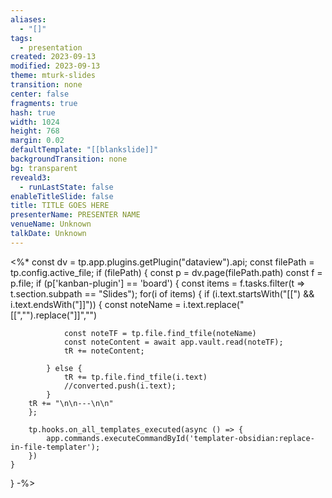 ```yaml
---
aliases:
  - "[]"
tags:
  - presentation
created: 2023-09-13
modified: 2023-09-13
theme: mturk-slides
transition: none
center: false
fragments: true
hash: true
width: 1024
height: 768
margin: 0.02
defaultTemplate: "[[blankslide]]"
backgroundTransition: none
bg: transparent
reveald3:
  - runLastState: false
enableTitleSlide: false
title: TITLE GOES HERE
presenterName: PRESENTER NAME
venueName: Unknown
talkDate: Unknown
---
```


<%*
const dv = tp.app.plugins.getPlugin("dataview").api;
const filePath = tp.config.active_file;
if (filePath) {
	const p = dv.page(filePath.path)
	const f = p.file;
	if (p['kanban-plugin'] == 'board') {
		const items = f.tasks.filter(t => t.section.subpath == "Slides");
		for(i of items) {
			if (i.text.startsWith("[[") && i.text.endsWith("]]")) {
				const noteName = i.text.replace("[[","").replace("]]","")
				
				const noteTF = tp.file.find_tfile(noteName) 
				const noteContent = await app.vault.read(noteTF);
				tR += noteContent;

			} else {
				tR += tp.file.find_tfile(i.text)
				//converted.push(i.text);
			}
		tR += "\n\n---\n\n"
		};

		tp.hooks.on_all_templates_executed(async () => {
			app.commands.executeCommandById('templater-obsidian:replace-in-file-templater');
		})
	}
}
-%>